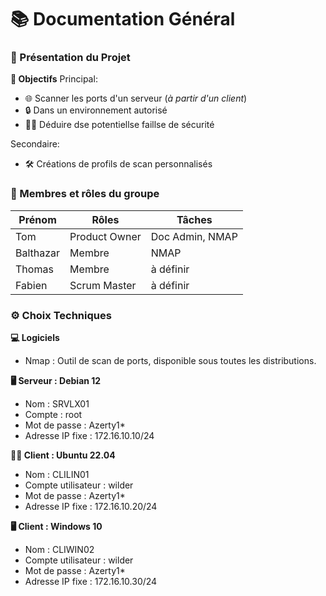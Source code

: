 # 📚 Documentation Général
### **📝 Présentation du Projet**
**🎯 Objectifs**
Principal:
- 🌐 Scanner les ports d'un serveur (*à partir d'un client*)
- 🔒 Dans un environnement autorisé
- 🕵️‍♂️ Déduire dse potentiellse faillse de sécurité

Secondaire:
- 🛠️ Créations de profils de scan personnalisés

### **👥 Membres et rôles du groupe**
| Prénom    | Rôles              | Tâches                      | 
| --------- | ------------------ | --------------------------- |
| Tom       | Product Owner      | Doc Admin, NMAP             |
| Balthazar | Membre             | NMAP                        |
| Thomas    | Membre             | à définir                   |
| Fabien    | Scrum Master       | à définir                   |

### **⚙️ Choix Techniques**
**💻 Logiciels**
- Nmap : Outil de scan de ports, disponible sous toutes les distributions.

**🖥️ Serveur : Debian 12**
- Nom : SRVLX01
- Compte : root
- Mot de passe : Azerty1*
- Adresse IP fixe : 172.16.10.10/24

**🧑‍💻 Client : Ubuntu 22.04**
- Nom : CLILIN01
- Compte utilisateur : wilder
- Mot de passe : Azerty1*
- Adresse IP fixe : 172.16.10.20/24

**🖥️ Client : Windows 10**
- Nom : CLIWIN02
- Compte utilisateur : wilder
- Mot de passe : Azerty1*
- Adresse IP fixe : 172.16.10.30/24

